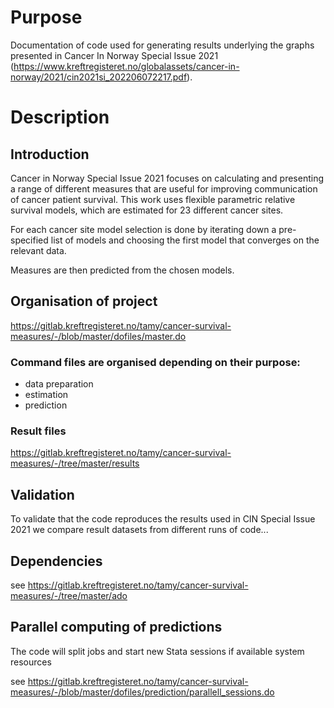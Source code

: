 # Purpose
Documentation of code used for generating results underlying the graphs presented in Cancer In Norway Special Issue 2021 (https://www.kreftregisteret.no/globalassets/cancer-in-norway/2021/cin2021si_202206072217.pdf).

# Description

## Introduction
Cancer in Norway Special Issue 2021 focuses on calculating and presenting a range of different measures that are useful for improving communication of cancer patient survival. This work uses flexible parametric relative survival models, which are estimated for 23 different cancer sites. 

For each cancer site model selection is done by iterating down a pre-specified list of models and choosing the first model that converges on the relevant data. 

Measures are then predicted from the chosen models.

## Organisation of project

https://gitlab.kreftregisteret.no/tamy/cancer-survival-measures/-/blob/master/dofiles/master.do

### Command files are organised depending on their purpose: 

* data preparation
* estimation
* prediction


### Result files

https://gitlab.kreftregisteret.no/tamy/cancer-survival-measures/-/tree/master/results


## Validation
To validate that the code reproduces the results used in CIN Special Issue 2021 we compare result datasets from different runs of code... 

## Dependencies 

see https://gitlab.kreftregisteret.no/tamy/cancer-survival-measures/-/tree/master/ado

## Parallel computing of predictions

The code will split jobs and start new Stata sessions if available system resources

see https://gitlab.kreftregisteret.no/tamy/cancer-survival-measures/-/blob/master/dofiles/prediction/parallell_sessions.do



